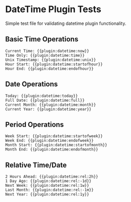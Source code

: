 # DateTime Plugin Tests

Simple test file for validating datetime plugin functionality.

## Basic Time Operations

```
Current Time: {{plugin:datetime:now}}
Time Only: {{plugin:datetime:time}}
Unix Timestamp: {{plugin:datetime:unix}}
Hour Start: {{plugin:datetime:startofhour}}
Hour End: {{plugin:datetime:endofhour}}
```

## Date Operations

```
Today: {{plugin:datetime:today}}
Full Date: {{plugin:datetime:full}}
Current Month: {{plugin:datetime:month}}
Current Year: {{plugin:datetime:year}}
```

## Period Operations

```
Week Start: {{plugin:datetime:startofweek}}
Week End: {{plugin:datetime:endofweek}}
Month Start: {{plugin:datetime:startofmonth}}
Month End: {{plugin:datetime:endofmonth}}
```

## Relative Time/Date

```
2 Hours Ahead: {{plugin:datetime:rel:2h}}
1 Day Ago: {{plugin:datetime:rel:-1d}}
Next Week: {{plugin:datetime:rel:1w}}
Last Month: {{plugin:datetime:rel:-1m}}
Next Year: {{plugin:datetime:rel:1y}}
```
